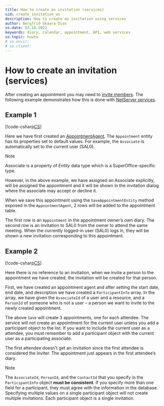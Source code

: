 ```yaml
---
title: How to create an invitation (services)
uid: create_invitation_ws
description: How to create an invitation using services
author: Bergfrid Skaara Dias
so.date: 03.18.2022
keywords: diary, calendar, appointment, API, web services
so.topic: howto
# so.envir:
# so.client:
---
```


# How to create an invitation (services)

After creating an appointment you may need to [invite members][1]. The following example demonstrates how this is done with [NetServer services][2].

## Example 1

[!code-csharp[CS](includes/create-invite-services-1.cs)]

Here we have first created an [AppointmentAgent][3]. The `Appointment` entity has its properties set to default values. For example, the `Associate` is automatically set to the current user (SAL0).

> [!NOTE]
> Associate is a property of *Entity* data type which is a SuperOffice-specific type.

However, in the above example, we have assigned an Associate explicitly, will be assigned the appointment and it will be shown in the invitation dialog where the associate may accept or decline it.

When we save this appointment using the `SaveAppointmentEntity` method exposed in the `AppointmentAgent`, 2 rows will be added to the appointment table.

The first row is an `Appointment` in the appointment owner’s own diary. The second row is an invitation to SAL0 from the owner to attend the same meeting. When the currently logged-in user (SAL0) logs in, they will be shown a new invitation corresponding to this appointment.

## Example 2

[!code-csharp[CS](includes/create-invite-services-2.cs)]

Here there is no reference to an invitation, when we invite a person to the appointment we have created, the invitation will be created for that person.

First, we have created an appointment agent and after setting the start date, end date, and description we have created a `ParticipantInfo` array. In the array, we have given the `AssociateId` of a user and a resource, and a `PersonId` of someone who is not a user – a person we want to invite to the newly created appointment.

The above `Save` will create 3 appointments, one for each attendee. The service will not create an appointment for the current user unless you add a participant object to the list. If you want to include the current user as a attendee, you must remember to add a participant object with the current user as a participating associate.

The first attendee doesn't get an invitation since the first attendee is considered the inviter. The appointment just appears in the first attendee’s diary.

> [!NOTE]
> The `AssociateId`, `PersonId`, and the `ContactId` that you specify in the `ParticipantInfo` object **must be consistent**. If you specify more than one field for a participant, they must agree with the information in the database. Specifying multiple values on a single participant object will not create multiple invitations. Each participant object is a single invitation.

<!-- Referenced links -->
[1]: ../../learn/invitation/index.md
[2]: ../../../api/web-services/index.md
[3]: ../../../api/reference/restful/agent/Appointment_Agent/index.md
